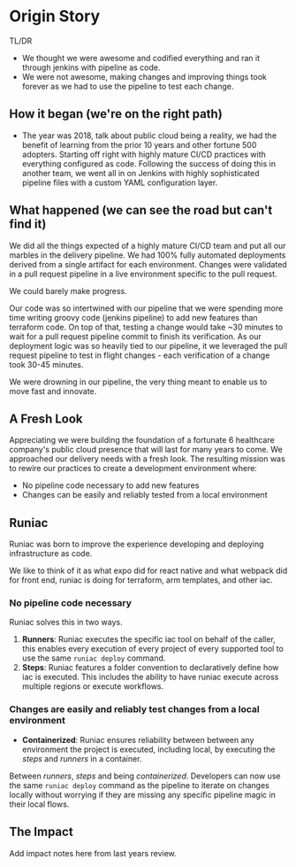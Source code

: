 # Origin Story

TL/DR

- We thought we were awesome and codified everything and ran it through jenkins with pipeline as code.
- We were not awesome, making changes and improving things took forever as we had to use the pipeline to test each change. 

## How it began (we're on the right path)

- The year was 2018, talk about public cloud being a reality, we had the benefit of learning from the prior 10 years and other fortune 500 adopters.  Starting off right with highly mature CI/CD practices with everything configured as code.  Following the success of doing this in another team, we went all in on Jenkins with highly sophisticated pipeline files with a custom YAML configuration layer.

## What happened (we can see the road but can't find it)

We did all the things expected of a highly mature CI/CD team and put all our marbles in the delivery pipeline.  We had 100% fully automated deployments derived from a single artifact for each environment.  Changes were validated in a pull request pipeline in a live environment specific to the pull request.

We could barely make progress.  

Our code was so intertwined with our pipeline that we were spending more time writing groovy code (jenkins pipeline) to add new features than terraform code.  On top of that, testing a change would take ~30 minutes to wait for a pull request pipeline commit to finish its verification.  As our deployment logic was so heavily tied to our pipeline, it we leveraged the pull request pipeline to test in flight changes - each verification of a change took 30-45 minutes.

We were drowning in our pipeline, the very thing meant to enable us to move fast and innovate.  

## A Fresh Look

Appreciating we were building the foundation of a fortunate 6 healthcare company's public cloud presence that will last for many years to come.  We approached our delivery needs with a fresh look.  The resulting mission was to rewire our practices to create a development environment where:

- No pipeline code necessary to add new features
- Changes can be easily and reliably tested from a local environment

## Runiac

Runiac was born to improve the experience developing and deploying infrastructure as code.

We like to think of it as what expo did for react native and what webpack did for front end, runiac is doing for terraform, arm templates, and other iac.

### No pipeline code necessary

Runiac solves this in two ways.

1) **Runners**:  Runiac executes the specific iac tool on behalf of the caller,  this enables every execution of every project of every supported tool to use the same `runiac deploy` command. 
2) **Steps**:  Runiac features a folder convention to declaratively define how iac is executed.   This includes the ability to have runiac execute across multiple regions or execute workflows.

### Changes are easily and reliably test changes from a local environment

- **Containerized**: Runiac ensures reliability between between any environment the project is executed, including local, by executing the *steps* and *runners* in a container.  

Between *runners*, *steps* and being *containerized*.  Developers can now use the same `runiac deploy` command as the pipeline to iterate on changes locally without worrying if they are missing any specific pipeline magic in their local flows.

## The Impact

Add impact notes here from last years review.
<!--stackedit_data:
eyJoaXN0b3J5IjpbLTE4NzA2NTY1MjUsLTc3NzcwMzIwOSwtMT
gwMTc1MzAwMywtOTk5NTExNjc4XX0=
-->